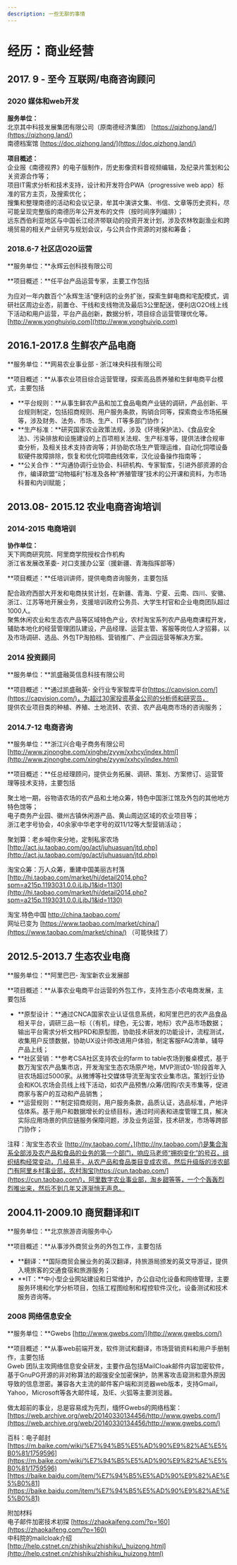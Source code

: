 ```yaml
---
description: 一些无聊的事情
---
```


# 经历：商业经营

## 2017. 9 - 至今 互联网/电商咨询顾问



### 2020 媒体和web开发

 **服务单位：**  
 北京其中科技发展集团有限公司（原南德经济集团） [https://qizhong.land/](https://qizhong.land/)  
 南德档案馆 [https://doc.qizhong.land/](https://doc.qizhong.land/)  
  
 **项目概述：**  
 企业报《南德视界》的电子版制作，历史影像资料音视频编辑，及纪录片策划和公关资源合作等；  
 项目IT需求分析和技术支持，设计和开发符合PWA（progressive web app）标准的官方主页，及搜索优化；  
 搜集和整理南德的活动和会议记录，牟其中演讲文集、书信、文章等历史资料，尽可能呈现完整版的南德历年公开发布的文件（按时间序列编排）；  
 远东西伯利亚地区与中国长江经济带联动的投资开发计划，涉及农林牧副渔业和跨境贸易的相关产业研究与规划会议，与公共合作资源的对接和筹备；  


### 

### 2018.6-7 社区店O2O运营

  
 **服务单位：**永辉云创科技有限公司  
  
 **项目概述：**任平台产品运营专家，主要工作包括  
  
 为应对一年内数百个”永辉生活“便利店的业务扩张，探索生鲜电商和宅配模式，调研社区周边业态，前置仓、干线和支线物流及最后3公里配送，便利店O2O线上线下活动和用户运营，平台产品创新，数据分析，项目综合运营管理优化等。  
 [http://www.yonghuivip.com](http://www.yonghuivip.com)  
  


##  **2016.1-2017.8** 生鲜农产品电商

  
  
 **服务单位：**网易农业事业部 - 浙江味央科技有限公司  
  
 **项目概述：**从事农业项目综合运营管理，探索高品质养殖和生鲜电商平台模式，主要包括  


* **平台规则：**从事生鲜农产品和加工食品电商产业链的调研，产品创新、平台规则制定，包括招商规则、用户服务条款，购销合同等，探索商业市场拓展等，涉及财务、法务、市场、生产、IT等多部门协作；
* **生产标准：**研究国家农业政策法规，涉及《环境保护法》、《食品安全法》、污染排放和设施建设的上百项相关法规、生产标准等，提供法律合规审查分析，及相关技术支持咨询等；并协助农场生产管理运维，自动化饲喂设备软硬件故障排除，恢复和优化饲喂曲线效率，汉化设备操作指南等；
* **公关合作：**沟通协调行业协会、科研机构、专家智库，引进外部资源的合作，编译欧盟“动物福利”标准及各种“养殖管理”技术的公开课和资料，为市场科普和内训赋能；

## 2013.08- 2015.12 农业电商咨询培训

###  2014-2015 电商培训

  
 **协作单位：**  
天下网商研究院、阿里商学院授权合作机构  
 浙江省发展改革委- 对口支援办公室（援新疆、青海指挥部等）  
  
 **项目概述：**任培训讲师，提供电商咨询服务，主要包括  
  
 配合政府西部大开发和电商扶贫计划，在新疆、青海、宁夏、云南、四川、安徽、浙江、江苏等地开展业务，支援培训政府公务员、大学生村官和企业电商团队超过1000人。  
 聚焦休闲农业和生态农产品等区域特色产业，农村淘宝系列农产品电商课程开发，辅助本地化的经营管理团队建设，产品经理、运营主管、客服等岗位人才招募，以及市场调研、选品、外包TP淘拍档、营销推广、产业园运营等解决方案。  
  
  


### 2014 投资顾问

 **服务单位：**凯盛融英信息科技有限公司  
  
 **项目概述：**通过凯盛融英- 全行业专家智库平台[https://capvision.com/](https://capvision.com/)，为超过30家投资基金公司的分析师和研究员，  
 提供农业项目类的种植、养殖、土地流转、农资、农产品电商市场的咨询服务；  
  
  
  


### 2014.7-12 电商咨询

  
 **服务单位：**浙江兴合电子商务有限公司  
 [http://www.zjnonghe.com/xinghe/zyyw/xxhcy/index.html](http://www.zjnonghe.com/xinghe/zyyw/xxhcy/index.html)  
  
 **项目概述：**任总经理顾问，提供业务拓展、调研、策划、方案修订、运营管理等技术支持，主要包括  
  
 聚土地一期，谷物语农场的农产品和土地众筹，特色中国浙江馆及外包的其他地方特色馆等；  
 电子商务产业园、徽州古镇休闲游产品、黄山周边区域的农业项目等；  
 浙江老字号协会，40余家中华老字号的双11/12等大型营销活动；  
  
 聚划算：老乡喊你来分地，定制私家农场  
 [http://act.ju.taobao.com/go/act/juhuasuan/jtd.php](http://act.ju.taobao.com/go/act/juhuasuan/jtd.php)  
  
 淘宝众筹：万人众筹，重建中国美丽古村落  
 [http://hi.taobao.com/market/hi/detail2014.php?spm=a215p.1193031.0.0.iLjbJ1&id=1130](http://hi.taobao.com/market/hi/detail2014.php?spm=a215p.1193031.0.0.iLjbJ1&id=1130)  
  
 淘宝.特色中国 [http://china.taobao.com/  
](http://china.taobao.com/)网址已变为 [https://www.taobao.com/market/china/](https://www.taobao.com/market/china/) （可能快挂了）



## **2012.5-2013.7 生态农业电商**

  
  
 **服务单位：**阿里巴巴- 淘宝新农业发展部  
  
 **项目概述：**从事农业电商平台运营的外包工作，支持生态小农电商发展，主要包括  


* **原型设计：**通过CNCA国家农业认证信息系统，和阿里巴巴的农产品食品相关平台，调研三品一标（（有机，绿色，无公害，地标）农产品市场数据；输出平台需求分析文档PRD和原型图，协助技术研发的功能设计，流程测试，收集用户反馈数据，协助UX设计师改进用户体验，制定客服FAQ清单，辅导产品上线；
* **社区营销：**参考CSA社区支持农业的farm to table农场到餐桌模式，基于数万淘宝农产品集市店，开发淘宝生态农场原产地，MVP测试0-1阶段首年入驻农场超过5000家。从微博等社交媒体导流至淘宝农业集市店。策划行业协会和KOL农场会员线上线下活动，如农产品预售/众筹/团购/农夫市集等，促进商家与客户的互动和产品销售；
* **运营规则：**制定招商规则，用户服务条款，品质认证，选品标准，产地评估体系。基于用户和数据增长的业绩目标，通过时间表和进度管理工具，解决实际应用场景的供应链服务保障问题，涉及业务运营，技术研发，市场等跨部门协作； 

 注释：淘宝生态农业 [http://ny.taobao.com/，](http://ny.taobao.com/)是集合淘系全部涉及农产品和食品的业务的第一个部门，响应马老师“拥抱变化”的号召，组织结构经常变动，几经易手，从农产品和食品类目变成农资。然后升级版的涉农部门有阿里乡村事业部，农村淘宝[https://cun.taobao.com/](https://cun.taobao.com/)，阿里数字农业事业部，淘乡甜等等，一个个轰轰烈烈推出来，然后不到几年又逐渐悄无声息。  
  


## 2004.11-2009.10 商贸翻译和IT

  
 **服务单位：**北京旅游咨询服务中心  
  
 **项目概述：**从事涉外商贸业务的外包工作，主要包括  


* **翻译：**国际商贸会展业务的英汉翻译，持旅游局颁发的英文导游证，提供入境旅客的交通食宿和旅游服务；
* **IT：**中小型企业网站建设和日常维护，办公自动化设备和网络管理，主要服务环境和化学分析项目，包括工程图绘制和程控软件汉化，设备测试和技术服务咨询等。 

### 2008 网络信息安全

 **服务单位：**Gwebs [http://www.gwebs.com/](http://www.gwebs.com/)  
  
 **项目概述：**从事web前端开发，软件测试和翻译，市场营销资料和用户手册制作，主要包括  
 Gweb 团队主攻网络信息安全研发，主要作品包括MailCloak邮件内容加密软件，基于GnuPG开源的非对称算法的超强安全加密保护，防黑客攻击窥测和意外原因导致的信息泄密。兼容各大主流的邮件客户端和浏览器web版本，支持Gmail，Yahoo，Microsoft等各大邮件域，及IE、火狐等主要浏览器。  
  
 做太超前的事业，总是容易成为先烈，缅怀Gwebs的网络档案：[https://web.archive.org/web/20140330134456/http://www.gwebs.com/](https://web.archive.org/web/20140330134456/http://www.gwebs.com/)  
  
 百科：电子邮封  
 [https://m.baike.com/wiki/%E7%94%B5%E5%AD%90%E9%82%AE%E5%B0%81/1759596](https://m.baike.com/wiki/%E7%94%B5%E5%AD%90%E9%82%AE%E5%B0%81/1759596)  
 [https://baike.baidu.com/item/%E7%94%B5%E5%AD%90%E9%82%AE%E5%B0%81](https://baike.baidu.com/item/%E7%94%B5%E5%AD%90%E9%82%AE%E5%B0%81)  
  
 附加材料  
 电子邮件加密技术初探 [https://zhaokaifeng.com/?p=160](https://zhaokaifeng.com/?p=160)  
 中科院的mailcloak介绍 [http://help.cstnet.cn/zhishiku/zhishiku\_huizong.html](http://help.cstnet.cn/zhishiku/zhishiku_huizong.html)  
  
  


